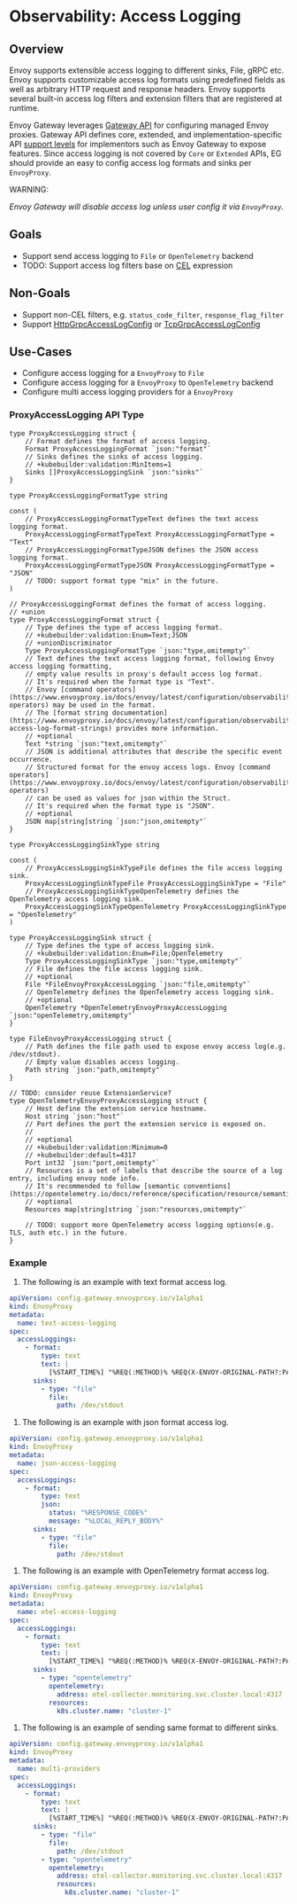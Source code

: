 # Observability: Access Logging

## Overview

Envoy supports extensible access logging to different sinks, File, gRPC etc. Envoy supports customizable access log formats using predefined fields as well as arbitrary HTTP request and response headers. Envoy supports several built-in access log filters and extension filters that are registered at runtime.

Envoy Gateway leverages [Gateway API](https://gateway-api.sigs.k8s.io/) for configuring managed Envoy proxies. Gateway API defines core, extended, and implementation-specific API [support levels](https://gateway-api.sigs.k8s.io/concepts/conformance/?h=extended#2-support-levels) for implementors such as Envoy Gateway to expose features. Since access logging is not covered by `Core` or `Extended` APIs, EG should provide an easy to config access log formats and sinks per `EnvoyProxy`.

WARNING:

*Envoy Gateway will disable access log unless user config it via `EnvoyProxy`.*

## Goals

- Support send access logging to `File` or `OpenTelemetry` backend
- TODO: Support access log filters base on [CEL](https://www.envoyproxy.io/docs/envoy/latest/api-v3/extensions/access_loggers/filters/cel/v3/cel.proto#extension-envoy-access-loggers-extension-filters-cel) expression

## Non-Goals

- Support non-CEL filters, e.g. `status_code_filter`, `response_flag_filter`
- Support [HttpGrpcAccessLogConfig](https://www.envoyproxy.io/docs/envoy/latest/api-v3/extensions/access_loggers/grpc/v3/als.proto#extensions-access-loggers-grpc-v3-httpgrpcaccesslogconfig) or [TcpGrpcAccessLogConfig](https://www.envoyproxy.io/docs/envoy/latest/api-v3/extensions/access_loggers/grpc/v3/als.proto#extensions-access-loggers-grpc-v3-tcpgrpcaccesslogconfig)

## Use-Cases

- Configure access logging for a `EnvoyProxy` to `File`
- Configure access logging for a `EnvoyProxy` to `OpenTelemetry` backend
- Configure multi access logging providers for a `EnvoyProxy`

### ProxyAccessLogging API Type

```golang mdox-exec="sed '1,7d' api/config/v1alpha1/accesslogging_types.go"
type ProxyAccessLogging struct {
	// Format defines the format of access logging.
	Format ProxyAccessLoggingFormat `json:"format"`
	// Sinks defines the sinks of access logging.
	// +kubebuilder:validation:MinItems=1
	Sinks []ProxyAccessLoggingSink `json:"sinks"`
}

type ProxyAccessLoggingFormatType string

const (
	// ProxyAccessLoggingFormatTypeText defines the text access logging format.
	ProxyAccessLoggingFormatTypeText ProxyAccessLoggingFormatType = "Text"
	// ProxyAccessLoggingFormatTypeJSON defines the JSON access logging format.
	ProxyAccessLoggingFormatTypeJSON ProxyAccessLoggingFormatType = "JSON"
	// TODO: support format type "mix" in the future.
)

// ProxyAccessLoggingFormat defines the format of access logging.
// +union
type ProxyAccessLoggingFormat struct {
	// Type defines the type of access logging format.
	// +kubebuilder:validation:Enum=Text;JSON
	// +unionDiscriminator
	Type ProxyAccessLoggingFormatType `json:"type,omitempty"`
	// Text defines the text access logging format, following Envoy access logging formatting,
	// empty value results in proxy's default access log format.
	// It's required when the format type is "Text".
	// Envoy [command operators](https://www.envoyproxy.io/docs/envoy/latest/configuration/observability/access_log/usage#command-operators) may be used in the format.
	// The [format string documentation](https://www.envoyproxy.io/docs/envoy/latest/configuration/observability/access_log/usage#config-access-log-format-strings) provides more information.
	// +optional
	Text *string `json:"text,omitempty"`
	// JSON is additional attributes that describe the specific event occurrence.
	// Structured format for the envoy access logs. Envoy [command operators](https://www.envoyproxy.io/docs/envoy/latest/configuration/observability/access_log/usage#command-operators)
	// can be used as values for json within the Struct.
	// It's required when the format type is "JSON".
	// +optional
	JSON map[string]string `json:"json,omitempty"`
}

type ProxyAccessLoggingSinkType string

const (
	// ProxyAccessLoggingSinkTypeFile defines the file access logging sink.
	ProxyAccessLoggingSinkTypeFile ProxyAccessLoggingSinkType = "File"
	// ProxyAccessLoggingSinkTypeOpenTelemetry defines the OpenTelemetry access logging sink.
	ProxyAccessLoggingSinkTypeOpenTelemetry ProxyAccessLoggingSinkType = "OpenTelemetry"
)

type ProxyAccessLoggingSink struct {
	// Type defines the type of access logging sink.
	// +kubebuilder:validation:Enum=File;OpenTelemetry
	Type ProxyAccessLoggingSinkType `json:"type,omitempty"`
	// File defines the file access logging sink.
	// +optional
	File *FileEnvoyProxyAccessLogging `json:"file,omitempty"`
	// OpenTelemetry defines the OpenTelemetry access logging sink.
	// +optional
	OpenTelemetry *OpenTelemetryEnvoyProxyAccessLogging `json:"openTelemetry,omitempty"`
}

type FileEnvoyProxyAccessLogging struct {
	// Path defines the file path used to expose envoy access log(e.g. /dev/stdout).
	// Empty value disables access logging.
	Path string `json:"path,omitempty"`
}

// TODO: consider reuse ExtensionService?
type OpenTelemetryEnvoyProxyAccessLogging struct {
	// Host define the extension service hostname.
	Host string `json:"host"`
	// Port defines the port the extension service is exposed on.
	//
	// +optional
	// +kubebuilder:validation:Minimum=0
	// +kubebuilder:default=4317
	Port int32 `json:"port,omitempty"`
	// Resources is a set of labels that describe the source of a log entry, including envoy node info.
	// It's recommended to follow [semantic conventions](https://opentelemetry.io/docs/reference/specification/resource/semantic_conventions/).
	// +optional
	Resources map[string]string `json:"resources,omitempty"`

	// TODO: support more OpenTelemetry access logging options(e.g. TLS, auth etc.) in the future.
}
```

### Example

1. The following is an example with text format access log.

```yaml
apiVersion: config.gateway.envoyproxy.io/v1alpha1
kind: EnvoyProxy
metadata:
  name: text-access-logging
spec:
  accessLoggings:
    - format:
        type: text
        text: |
          [%START_TIME%] "%REQ(:METHOD)% %REQ(X-ENVOY-ORIGINAL-PATH?:PATH)% %PROTOCOL%" %RESPONSE_CODE% %RESPONSE_FLAGS% %BYTES_RECEIVED% %BYTES_SENT% %DURATION% "%REQ(X-FORWARDED-FOR)%" "%REQ(USER-AGENT)%" "%REQ(X-REQUEST-ID)%" "%REQ(:AUTHORITY)%" "%UPSTREAM_HOST%"
      sinks:
        - type: "file"
          file:
            path: /dev/stdout

```

1. The following is an example with json format access log.

```yaml
apiVersion: config.gateway.envoyproxy.io/v1alpha1
kind: EnvoyProxy
metadata:
  name: json-access-logging
spec:
  accessLoggings:
    - format:
        type: text
        json:
          status: "%RESPONSE_CODE%"
          message: "%LOCAL_REPLY_BODY%"
      sinks:
        - type: "file"
          file:
            path: /dev/stdout

```

1. The following is an example with OpenTelemetry format access log.

```yaml
apiVersion: config.gateway.envoyproxy.io/v1alpha1
kind: EnvoyProxy
metadata:
  name: otel-access-logging
spec:
  accessLoggings:
    - format:
        type: text
        text: |
          [%START_TIME%] "%REQ(:METHOD)% %REQ(X-ENVOY-ORIGINAL-PATH?:PATH)% %PROTOCOL%" %RESPONSE_CODE% %RESPONSE_FLAGS% %BYTES_RECEIVED% %BYTES_SENT% %DURATION% "%REQ(X-FORWARDED-FOR)%" "%REQ(USER-AGENT)%" "%REQ(X-REQUEST-ID)%" "%REQ(:AUTHORITY)%" "%UPSTREAM_HOST%"
      sinks:
        - type: "opentelemetry"
          opentelemetry:
            address: otel-collector.monitoring.svc.cluster.local:4317
          resources:
            k8s.cluster.name: "cluster-1"

```

1. The following is an example of sending same format to different sinks.

```yaml
apiVersion: config.gateway.envoyproxy.io/v1alpha1
kind: EnvoyProxy
metadata:
  name: multi-providers
spec:
  accessLoggings:
    - format:
        type: text
        text: |
          [%START_TIME%] "%REQ(:METHOD)% %REQ(X-ENVOY-ORIGINAL-PATH?:PATH)% %PROTOCOL%" %RESPONSE_CODE% %RESPONSE_FLAGS% %BYTES_RECEIVED% %BYTES_SENT% %DURATION% "%REQ(X-FORWARDED-FOR)%" "%REQ(USER-AGENT)%" "%REQ(X-REQUEST-ID)%" "%REQ(:AUTHORITY)%" "%UPSTREAM_HOST%"
      sinks:
        - type: "file"
          file:
            path: /dev/stdout
        - type: "opentelemetry"
          opentelemetry:
            address: otel-collector.monitoring.svc.cluster.local:4317
            resources:
              k8s.cluster.name: "cluster-1"

```
